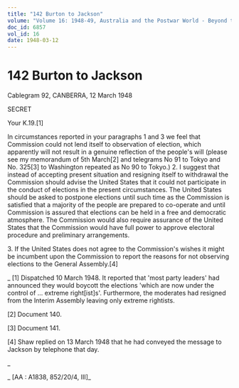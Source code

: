 ```yaml
---
title: "142 Burton to Jackson"
volume: "Volume 16: 1948-49, Australia and the Postwar World - Beyond the Region"
doc_id: 6857
vol_id: 16
date: 1948-03-12
---
```


# 142 Burton to Jackson

Cablegram 92, CANBERRA, 12 March 1948

SECRET

Your K.19.[1]

In circumstances reported in your paragraphs 1 and 3 we feel that Commission could not lend itself to observation of election, which apparently will not result in a genuine reflection of the people's will (please see my memorandum of 5th March[2] and telegrams No 91 to Tokyo and No. 325[3] to Washington repeated as No 90 to Tokyo.) 2. I suggest that instead of accepting present situation and resigning itself to withdrawal the Commission should advise the United States that it could not participate in the conduct of elections in the present circumstances. The United States should be asked to postpone elections until such time as the Commission is satisfied that a majority of the people are prepared to co-operate and until Commission is assured that elections can be held in a free and democratic atmosphere. The Commission would also require assurance of the United States that the Commission would have full power to approve electoral procedure and preliminary arrangements.

3\. If the United States does not agree to the Commission's wishes it might be incumbent upon the Commission to report the reasons for not observing elections to the General Assembly.[4]

_ [1] Dispatched 10 March 1948. It reported that 'most party leaders' had announced they would boycott the elections 'which are now under the control of ... extreme right[ist]s'. Furthermore, the moderates had resigned from the Interim Assembly leaving only extreme rightists.

[2] Document 140.

[3] Document 141.

[4] Shaw replied on 13 March 1948 that he had conveyed the message to Jackson by telephone that day.

_

_ [AA : A1838, 852/20/4, III]_
